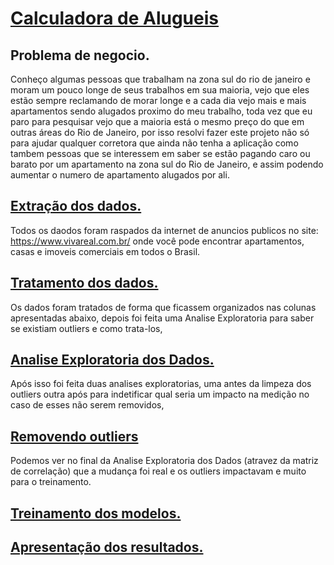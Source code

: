 # [Calculadora de Alugueis]( https://calculadora-de-alugueis.herokuapp.com/)

## Problema de negocio.

Conheço algumas pessoas que trabalham na zona sul do rio de janeiro e moram um pouco longe de seus trabalhos em sua maioria, vejo que eles estão sempre reclamando de morar longe e a cada dia vejo mais e mais apartamentos sendo alugados proximo do meu trabalho, toda vez que eu paro para pesquisar vejo que a maioria está o mesmo preço do que em outras áreas do Rio de Janeiro, por isso resolvi fazer este projeto não só para ajudar qualquer corretora que ainda não tenha a aplicação como tambem pessoas que se interessem em saber se estão pagando caro ou barato por um apartamento na zona sul do Rio de Janeiro, e assim podendo aumentar o numero de apartamento alugados por ali.

## [Extração dos dados.](https://github.com/thiago-vale/Data-Science/blob/main/calculadora-de-alugueis/Coletando-dados.py)

Todos os daodos foram raspados da internet de anuncios publicos no site: https://www.vivareal.com.br/ onde você pode encontrar apartamentos, casas e imoveis comerciais em todos o Brasil.

## [Tratamento dos dados.](https://github.com/thiago-vale/Data-Science/blob/main/calculadora-de-alugueis/Tratando-os-dados.py)

Os dados foram tratados de forma que ficassem organizados nas colunas apresentadas abaixo, depois foi feita uma Analise Exploratoria para saber se existiam outliers e como trata-los,


## [Analise Exploratoria dos Dados.](https://github.com/thiago-vale/Data-Science/blob/main/calculadora-de-alugueis/AED.ipynb)

Após isso foi feita duas analises exploratorias, uma antes da limpeza dos outliers outra após para indetificar qual seria um impacto na medição no caso de esses não serem removidos,

## [Removendo outliers](https://github.com/thiago-vale/Data-Science/blob/main/calculadora-de-alugueis/Limpando-outliers.py)

Podemos ver no final da Analise Exploratoria dos Dados (atravez da matriz de correlação) que a mudança foi real e os outliers impactavam e muito para o treinamento.

## [Treinamento dos modelos.](https://github.com/thiago-vale/Data-Science/blob/main/calculadora-de-alugueis/Escolhendo%20os%20Modelo.ipynb)

## [Apresentação dos resultados.](https://github.com/thiago-vale/Data-Science/blob/main/calculadora-de-alugueis/Escolhendo%20os%20Modelo.ipynb)


